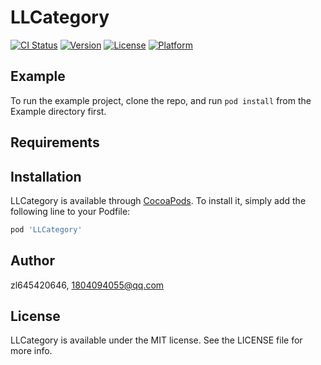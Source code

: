 # LLCategory

[![CI Status](https://img.shields.io/travis/zl645420646/LLCategory.svg?style=flat)](https://travis-ci.org/zl645420646/LLCategory)
[![Version](https://img.shields.io/cocoapods/v/LLCategory.svg?style=flat)](https://cocoapods.org/pods/LLCategory)
[![License](https://img.shields.io/cocoapods/l/LLCategory.svg?style=flat)](https://cocoapods.org/pods/LLCategory)
[![Platform](https://img.shields.io/cocoapods/p/LLCategory.svg?style=flat)](https://cocoapods.org/pods/LLCategory)

## Example

To run the example project, clone the repo, and run `pod install` from the Example directory first.

## Requirements

## Installation

LLCategory is available through [CocoaPods](https://cocoapods.org). To install
it, simply add the following line to your Podfile:

```ruby
pod 'LLCategory'
```

## Author

zl645420646, 1804094055@qq.com

## License

LLCategory is available under the MIT license. See the LICENSE file for more info.
